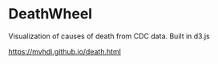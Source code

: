 # DeathWheel
 Visualization of causes of death from CDC data. Built in d3.js

<a href="https://mvhdi.github.io/death.html"> https://mvhdi.github.io/death.html </a>
